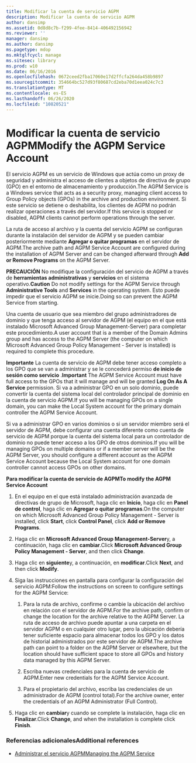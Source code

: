 ```yaml
---
title: Modificar la cuenta de servicio AGPM
description: Modificar la cuenta de servicio AGPM
author: dansimp
ms.assetid: 0d8d8c7b-f299-4fee-8414-406492156942
ms.reviewer: ''
manager: dansimp
ms.author: dansimp
ms.pagetype: mdop
ms.mktglfcycl: manage
ms.sitesec: library
ms.prod: w10
ms.date: 06/16/2016
ms.openlocfilehash: 0672ceed2fba17060e17d2ffcfa264da458b9897
ms.sourcegitcommit: 354664bc527d93f80687cd2eba70d1eea024c7c3
ms.translationtype: MT
ms.contentlocale: es-ES
ms.lasthandoff: 06/26/2020
ms.locfileid: "10820521"
---
```

# <span data-ttu-id="388c8-103">Modificar la cuenta de servicio AGPM</span><span class="sxs-lookup"><span data-stu-id="388c8-103">Modify the AGPM Service Account</span></span>


<span data-ttu-id="388c8-104">El servicio AGPM es un servicio de Windows que actúa como un proxy de seguridad y administra el acceso de clientes a objetos de directiva de grupo (GPO) en el entorno de almacenamiento y producción.</span><span class="sxs-lookup"><span data-stu-id="388c8-104">The AGPM Service is a Windows service that acts as a security proxy, managing client access to Group Policy objects (GPOs) in the archive and production environment.</span></span> <span data-ttu-id="388c8-105">Si este servicio se detiene o deshabilita, los clientes de AGPM no podrán realizar operaciones a través del servidor.</span><span class="sxs-lookup"><span data-stu-id="388c8-105">If this service is stopped or disabled, AGPM clients cannot perform operations through the server.</span></span>

<span data-ttu-id="388c8-106">La ruta de acceso al archivo y la cuenta del servicio AGPM se configuran durante la instalación del servidor de AGPM y se pueden cambiar posteriormente mediante **Agregar o quitar programas** en el servidor de AGPM.</span><span class="sxs-lookup"><span data-stu-id="388c8-106">The archive path and AGPM Service Account are configured during the installation of AGPM Server and can be changed afterward through **Add or Remove Programs** on the AGPM Server.</span></span>

<span data-ttu-id="388c8-107">**PRECAUCIÓN**  No modifique la configuración del servicio de AGPM a través de **herramientas administrativas** y **servicios** en el sistema operativo.</span><span class="sxs-lookup"><span data-stu-id="388c8-107">**Caution** Do not modify settings for the AGPM Service through **Administrative Tools** and **Services** in the operating system.</span></span> <span data-ttu-id="388c8-108">Esto puede impedir que el servicio AGPM se inicie.</span><span class="sxs-lookup"><span data-stu-id="388c8-108">Doing so can prevent the AGPM Service from starting.</span></span>

 

<span data-ttu-id="388c8-109">Una cuenta de usuario que sea miembro del grupo administradores de dominio y que tenga acceso al servidor de AGPM (el equipo en el que está instalado Microsoft Advanced Group Management-Server) para completar este procedimiento.</span><span class="sxs-lookup"><span data-stu-id="388c8-109">A user account that is a member of the Domain Admins group and has access to the AGPM Server (the computer on which Microsoft Advanced Group Policy Management - Server is installed) is required to complete this procedure.</span></span>

<span data-ttu-id="388c8-110">**Importante**  La cuenta de servicio de AGPM debe tener acceso completo a los GPO que se van a administrar y se le concederá permiso **de inicio de sesión como servicio** .</span><span class="sxs-lookup"><span data-stu-id="388c8-110">**Important** The AGPM Service Account must have full access to the GPOs that it will manage and will be granted **Log On As A Service** permission.</span></span> <span data-ttu-id="388c8-111">Si va a administrar GPO en un solo dominio, puede convertir la cuenta del sistema local del controlador principal de dominio en la cuenta de servicio AGPM.</span><span class="sxs-lookup"><span data-stu-id="388c8-111">If you will be managing GPOs on a single domain, you can make the Local System account for the primary domain controller the AGPM Service Account.</span></span>

<span data-ttu-id="388c8-112">Si va a administrar GPO en varios dominios o si un servidor miembro será el servidor de AGPM, debe configurar una cuenta diferente como cuenta de servicio de AGPM porque la cuenta del sistema local para un controlador de dominio no puede tener acceso a los GPO de otros dominios.</span><span class="sxs-lookup"><span data-stu-id="388c8-112">If you will be managing GPOs on multiple domains or if a member server will be the AGPM Server, you should configure a different account as the AGPM Service Account because the Local System account for one domain controller cannot access GPOs on other domains.</span></span>

 

**<span data-ttu-id="388c8-113">Para modificar la cuenta de servicio de AGPM</span><span class="sxs-lookup"><span data-stu-id="388c8-113">To modify the AGPM Service Account</span></span>**

1.  <span data-ttu-id="388c8-114">En el equipo en el que está instalado administración avanzada de directivas de grupo de Microsoft, haga clic en **Inicio**, haga clic en **Panel de control**, haga clic en **Agregar o quitar programas**.</span><span class="sxs-lookup"><span data-stu-id="388c8-114">On the computer on which Microsoft Advanced Group Policy Management - Server is installed, click **Start**, click **Control Panel**, click **Add or Remove Programs**.</span></span>

2.  <span data-ttu-id="388c8-115">Haga clic en **Microsoft Advanced Group Management-Server**y, a continuación, haga clic en **cambiar**.</span><span class="sxs-lookup"><span data-stu-id="388c8-115">Click **Microsoft Advanced Group Policy Management - Server**, and then click **Change**.</span></span>

3.  <span data-ttu-id="388c8-116">Haga clic en **siguiente**y, a continuación, en **modificar**.</span><span class="sxs-lookup"><span data-stu-id="388c8-116">Click **Next**, and then click **Modify**.</span></span>

4.  <span data-ttu-id="388c8-117">Siga las instrucciones en pantalla para configurar la configuración del servicio AGPM:</span><span class="sxs-lookup"><span data-stu-id="388c8-117">Follow the instructions on screen to configure settings for the AGPM Service:</span></span>

    1.  <span data-ttu-id="388c8-118">Para la ruta de archivo, confirme o cambie la ubicación del archivo en relación con el servidor de AGPM.</span><span class="sxs-lookup"><span data-stu-id="388c8-118">For the archive path, confirm or change the location for the archive relative to the AGPM Server.</span></span> <span data-ttu-id="388c8-119">La ruta de acceso de archivo puede apuntar a una carpeta en el servidor AGPM o en cualquier otro lugar, pero la ubicación debería tener suficiente espacio para almacenar todos los GPO y los datos de historial administrados por este servidor de AGPM.</span><span class="sxs-lookup"><span data-stu-id="388c8-119">The archive path can point to a folder on the AGPM Server or elsewhere, but the location should have sufficient space to store all GPOs and history data managed by this AGPM Server.</span></span>

    2.  <span data-ttu-id="388c8-120">Escriba nuevas credenciales para la cuenta de servicio de AGPM.</span><span class="sxs-lookup"><span data-stu-id="388c8-120">Enter new credentials for the AGPM Service Account.</span></span>

    3.  <span data-ttu-id="388c8-121">Para el propietario del archivo, escriba las credenciales de un administrador de AGPM (control total).</span><span class="sxs-lookup"><span data-stu-id="388c8-121">For the archive owner, enter the credentials of an AGPM Administrator (Full Control).</span></span>

5.  <span data-ttu-id="388c8-122">Haga clic en **cambiar**y cuando se complete la instalación, haga clic en **Finalizar**.</span><span class="sxs-lookup"><span data-stu-id="388c8-122">Click **Change**, and when the installation is complete click **Finish**.</span></span>

### <span data-ttu-id="388c8-123">Referencias adicionales</span><span class="sxs-lookup"><span data-stu-id="388c8-123">Additional references</span></span>

-   [<span data-ttu-id="388c8-124">Administrar el servicio AGPM</span><span class="sxs-lookup"><span data-stu-id="388c8-124">Managing the AGPM Service</span></span>](managing-the-agpm-service.md)

 

 





